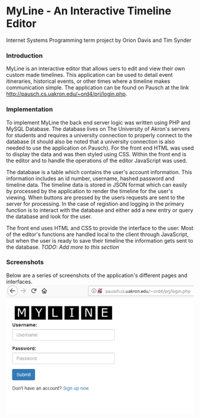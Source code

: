 # MyLine - An Interactive Timeline Editor
Internet Systems Programming term project by Orion Davis and Tim Synder

### Introduction
MyLine is an interactive editor that allows uers to edit and view their own custom made timelines.  This application can be used to detail event itineraries, historical events, or other times where a timeline makes communication simple.  The application can be found on Pausch at the link <a href="http://pausch.cs.uakron.edu/~ord4/prj/login.php">http://pausch.cs.uakron.edu/~ord4/prj/login.php</a>.

### Implementation
To implement MyLine the back end server logic was written using PHP and MySQL Database.  The database lives on The University of Akron's servers for students and requires a university connection to properly connect to the database (it should also be noted that a university connection is also needed to use the application on Pausch).  For the front end HTML was used to display the data and was then styled using CSS.  Within the front end is the editor and to handle the operations of the editor JavaScript was used.

The database is a table which contains the user's account information.  This information includes an id number, username, hashed password and timeline data.  The timeline data is stored in JSON format which can easily by processed by the application to render the timeline for the user's viewing.  When buttons are pressed by the users requests are sent to the server for processing.  In the case of registion and logging in the primary function is to interact with the database and either add a new entry or query the database and look for the user.  

The front end uses HTML and CSS to provide the interface to the user.  Most of the editor's functions are handled local to the client through JavaScript, but when the user is ready to save their timeline the information gets sent to the database.  *TODO: Add more to this section*

### Screenshots
Below are a series of screenshots of the application's different pages and interfaces.
<img src="./images/login.png" style="display:block;margin:auto;">
